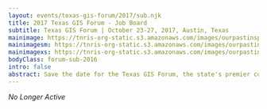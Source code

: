 ```yaml
---
layout: events/texas-gis-forum/2017/sub.njk
title: 2017 Texas GIS Forum - Job Board
subtitle: Texas GIS Forum | October 23-27, 2017, Austin, Texas
mainimage: https://tnris-org-static.s3.amazonaws.com/images/ourpastinspires-banner-main.jpg
mainimagesm: https://tnris-org-static.s3.amazonaws.com/images/ourpastinspires-banner-main-sm.jpg
mainimagexs: https://tnris-org-static.s3.amazonaws.com/images/ourpastinspires-banner-main-sm.jpg
bodyClass: forum-sub-2016
intro: false
abstract: Save the date for the Texas GIS Forum, the state's premier conference for the geospatial professional community.
---
```


<p class="lead"><em>No Longer Active</em></p>
